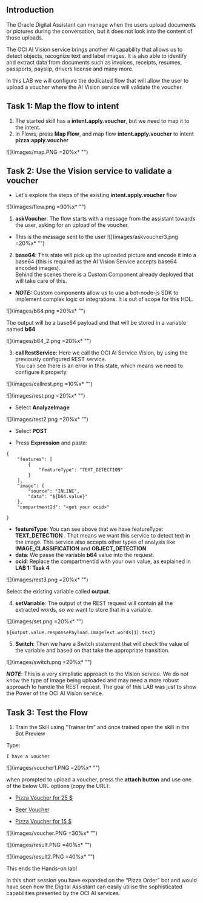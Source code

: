 ## Introduction

The Oracle Digital Assistant can manage when the users upload documents or pictures during the conversation, but it does not look into the content of those uploads. 

The OCI AI Vision service brings another AI capability that allows us to detect objects, recognize text and label images. It is also able to identify and extract data from documents such as invoices, receipts, resumes, passports, payslip, drivers license and many more.

In this LAB we will  configure the dedicated flow that will allow the user to upload a voucher where the AI Vision service will validate the voucher.

## Task 1: Map the flow to intent

1.  The started skill has a **intent.apply.voucher**, but we need to map it to the intent.
2.  In Flows, press **Map Flow**, and map flow **intent.apply.voucher** to intent **pizza.apply.voucher**

![](images/map.PNG =20%x*  "")

## Task 2: Use the Vision service to validate a voucher

-   Let's explore the steps of the existing **intent.apply.voucher** flow

![](images/flow.png =90%x*  "") 

1. **askVoucher**: The flow starts with a message from the assistant towards the user, asking for an upload of the voucher.

-   This is the message sent to the user
![](images/askvoucher3.png =20%x*  "") 

2. **base64**: This state will pick up the uploaded picture and encode it into a base64 (this is required as the AI Vision Service accepts base64 encoded images). 
  <br>Behind the scenes there is a Custom Component already deployed that will take care of this. 

* ***NOTE:*** Custom components allow us to use a bot-node-js SDK to implement complex logic or integrations. It is out of scope for this HOL.

![](images/b64.png =20%x*  "") 

The output will be a base64 payload and that will be stored in a variable named **b64**

![](images/b64_2.png =20%x*  "") 


3. **callRestService**: Here we call the OCI AI Service Vision, by using the previously configured REST service.
<br>You can see there is an error in this state, which means we need to configure it properly.

![](images/callrest.png =10%x*  "") 
  
![](images/rest.png =20%x*  "") 

*   Select **AnalyzeImage**

![](images/rest2.png =20%x*  "") 

*   Select **POST**

*   Press **Expression** and paste:
```
{
    "features": [
        {
            "featureType": "TEXT_DETECTION"
        }
    ],
    "image": {
        "source": "INLINE",
        "data": "${b64.value}"
    },
    "compartmentId": "<get your ocid>"
	
}
```
 * **featureType**: You can see above that we have featureType: **TEXT_DETECTION** . That means we want this service to detect text in the image. This service also accepts other types of analysis like **IMAGE_CLASSIFICATION** and **OBJECT_DETECTION**
 * **data**: We passe the variable **b64** value into the request.
 * **ocid**: Replace the compartmentId with your own value, as explained in **LAB 1: Task 4**

![](images/rest3.png =20%x*  "") 

Select the existing variable called **output**. 

4. **setVariable**: The output of the REST request will contain all the extracted words, so we want to store that in a variable.

![](images/set.png =20%x*  "") 

```
${output.value.responsePayload.imageText.words[1].text}
```

5. **Switch**: Then we have a Switch statement that will check the value of the variable and based on that take the appropriate transition.

![](images/switch.png =20%x*  "") 


***NOTE***: This is a very simplistic approach to the Vision service. We do not know the type of image being uploaded and may need a more robust approach to handle the REST request. The goal of this LAB was just to show the Power of the OCI AI Vision service. 

## Task 3: Test the Flow
1.	Train the Skill using “Trainer tm” and once trained open the skill in the Bot Preview

Type:
```
I have a voucher
```

![](images/voucher1.PNG =20%x*  "") 

when prompted to upload a voucher, press the **attach button** and use one of the below URL options (copy the URL):

* [Pizza Voucher for 25 $](https://objectstorage.eu-amsterdam-1.oraclecloud.com/n/idppdqf7rmfq/b/HOL/o/Pizza%2BVoucher25.png)

* [Beer Voucher](https://objectstorage.eu-amsterdam-1.oraclecloud.com/n/idppdqf7rmfq/b/HOL/o/Beer.png)

* [Pizza Voucher for 15 $](https://objectstorage.eu-amsterdam-1.oraclecloud.com/n/idppdqf7rmfq/b/HOL/o/Pizza%2BVoucher15.png)


![](images/voucher.PNG =30%x*  "") 

![](images/result.PNG =40%x*  "") 

![](images/result2.PNG =40%x*  "") 



This ends the Hands-on lab!

In this short session you have expanded on the “Pizza Order” bot and would have seen how the Digital Assistant can easily utilise the sophisticated capabilities presented by the OCI AI services.


